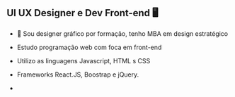 ## UI UX Designer e Dev Front-end 🖥️
- 🔭 Sou designer gráfico por formação, tenho MBA em design estratégico
- Estudo programação web com foca em front-end
- Utilizo as linguagens Javascript, HTML s CSS
- Frameworks React.JS, Boostrap e jQuery.

- 
<!--
**marciomedeiros88/marciomedeiros88** is a ✨ _special_ ✨ repository because its `README.md` (this file) appears on your GitHub profile.

Here are some ideas to get you started:

- 🔭 I’m currently working on ...
- 🌱 I’m currently learning ...
- 👯 I’m looking to collaborate on ...
- 🤔 I’m looking for help with ...
- 💬 Ask me about ...
- 📫 How to reach me: ...
- 😄 Pronouns: ...
- ⚡ Fun fact: ...
-->
